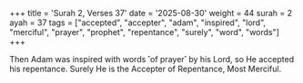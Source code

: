 +++
title = 'Surah 2, Verses 37'
date = '2025-08-30'
weight = 44
surah = 2
ayah = 37
tags = ["accepted", "accepter", "adam", "inspired", "lord", "merciful", "prayer", "prophet", "repentance", "surely", "word", "words"]
+++

Then Adam was inspired with words ˹of prayer˺ by his Lord, so He accepted his repentance. Surely He is the Accepter of Repentance, Most Merciful.